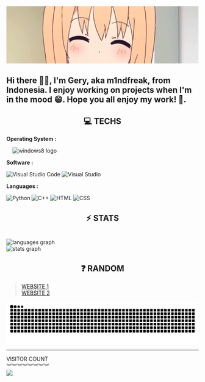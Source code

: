 <p align="center">
  <img src="hello.webp" alt="Hello" style="width: 100%; height: 150px; object-fit: cover; margin-top: 50px;">
</p>

**Hi there 👋🏻, I'm Gery, aka m1ndfreak, from Indonesia. I enjoy working on projects when I'm in the mood 😁. Hope you all enjoy my work! 🤗.**
---
<h2 align="center">
  💻 TECHS
</h2>

**Operating System :** 
<p align="left">
  <img width="12" />
  <img src="https://cdn.jsdelivr.net/gh/devicons/devicon/icons/windows8/windows8-original.svg" height="40" alt="windows8 logo"  />
</p>

**Software :** 
<p align="left">
  <img src="https://skillicons.dev/icons?i=vscode" alt="Visual Studio Code" width="30" height="40" /> 
  <img src="https://skillicons.dev/icons?i=visualstudio" alt="Visual Studio" width="30" height="40" />
</p>

**Languages :** 
<p align="left">
  <img src="https://skillicons.dev/icons?i=python" alt="Python" width="30" height="40" /> 
  <img src="https://skillicons.dev/icons?i=cpp" alt="C++" width="30" height="40" /> 
  <img src="https://skillicons.dev/icons?i=html" alt="HTML" width="30" height="40" /> 
  <img src="https://skillicons.dev/icons?i=css" alt="CSS" width="30" height="40" />
</p>

<h2 align="center">
  ⚡ STATS
</h2>

<br clear="both">

<div align="left">
  <img src="https://github-readme-stats.vercel.app/api/top-langs?username=m1ndfr&locale=en&hide_title=false&layout=compact&card_width=320&langs_count=5&theme=dracula&hide_border=false&order=2" height="150" alt="languages graph" /> <br>
  <img src="https://github-readme-stats.vercel.app/api?username=m1ndfr&hide_title=false&hide_rank=false&show_icons=true&include_all_commits=true&count_private=true&disable_animations=false&theme=dracula&locale=en&hide_border=false&order=1" height="150" alt="stats graph"  />
</div>

<h2 align="center">
  ❓ RANDOM
</h2>

> [WEBSITE 1](http://109.176.17.107:20082) </br>
> [WEBSITE 2](https://m1ndfr.github.io/m1ndfr-portofolio-website/)

<img src="https://raw.githubusercontent.com/m1ndfr/m1ndfr/output/snake.svg" alt="Snake animation" />

---
VISITOR COUNT</br>
︾︾︾︾︾︾︾︾
</br>
<img align="left" src="https://profile-counter.glitch.me/m1ndfr/count.svg?"/> 
